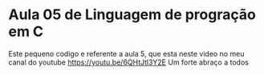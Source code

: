 # Aula 05 de Linguagem de progração em C
Este pequeno codigo e referente a aula 5, que esta neste video no meu canal do youtube https://youtu.be/6QHtJtl3Y2E
Um forte abraço a todos
